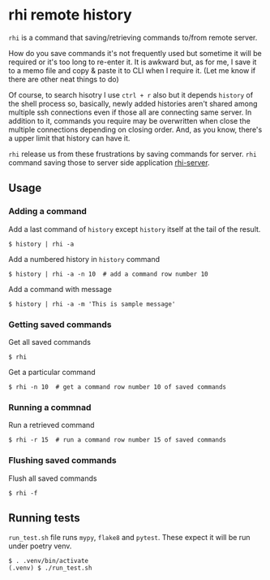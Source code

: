 # rhi remote history

`rhi` is a command that saving/retrieving commands to/from remote server.

How do you save commands it's not frequently used but sometime it will be required or it's too long to re-enter it. It is awkward but, as for me, I save it to a memo file and copy & paste it to CLI when I require it. (Let me know if there are other neat things to do)

Of course, to search hisotry I use `ctrl + r` also but it depends `history` of the shell process so, basically, newly added histories aren't shared among multiple ssh connections even if those all are connecting same server. In addition to it, commands you require may be overwritten when close the multiple connections depending on closing order. And, as you know, there's a upper limit that history can have it.

`rhi` release us from these frustrations by saving commands for server. `rhi` command saving those to server side application [rhi-server](https://github.com/warabanshi/rhi-server).

## Usage

### Adding a command

Add a last command of `history` except `history` itself at the tail of the result.

```
$ history | rhi -a
```

Add a numbered history in `history` command
```
$ history | rhi -a -n 10  # add a command row number 10
```

Add a command with message
```
$ history | rhi -a -m 'This is sample message'
```

### Getting saved commands

Get all saved commands

```
$ rhi
```

Get a particular command
```
$ rhi -n 10  # get a command row number 10 of saved commands
```

### Running a commnad

Run a retrieved command 

```
$ rhi -r 15  # run a command row number 15 of saved commands
```

### Flushing saved commands

Flush all saved commands
```
$ rhi -f
```

## Running tests

`run_test.sh` file runs `mypy`, `flake8` and `pytest`. These expect it will be run under poetry venv.

```
$ . .venv/bin/activate
(.venv) $ ./run_test.sh
```
